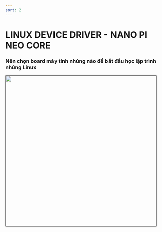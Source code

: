 ```yaml
---
sort: 2
---
```


# LINUX DEVICE DRIVER - NANO PI NEO CORE

### Nên chọn board máy tính nhúng nào để bắt đầu học lập trình nhúng Linux


[<img src="nanopi-neo-core-lap-trinh-nhung-linux.png" width="480"/>]()
